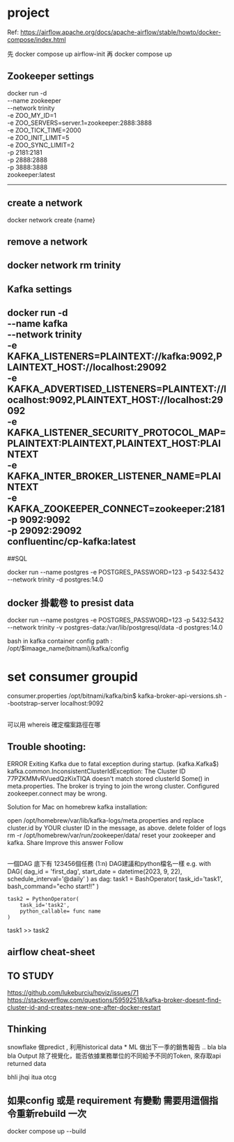 # project


Ref:
https://airflow.apache.org/docs/apache-airflow/stable/howto/docker-compose/index.html

先 docker compose up airflow-init
再 docker compose up 

## Zookeeper settings
docker run -d \
    --name zookeeper \
    --network trinity \
    -e ZOO_MY_ID=1 \
    -e ZOO_SERVERS=server.1=zookeeper:2888:3888 \
    -e ZOO_TICK_TIME=2000 \
    -e ZOO_INIT_LIMIT=5 \
    -e ZOO_SYNC_LIMIT=2 \
    -p 2181:2181 \
    -p 2888:2888 \
    -p 3888:3888 \
    zookeeper:latest 

----------------------------------
## create a network
docker network create {name}

## remove a network
docker network rm trinity
----------------------------------


## Kafka settings
docker run -d \
    --name kafka \
    --network trinity \
    -e KAFKA_LISTENERS=PLAINTEXT://kafka:9092,PLAINTEXT_HOST://localhost:29092 \
    -e KAFKA_ADVERTISED_LISTENERS=PLAINTEXT://localhost:9092,PLAINTEXT_HOST://localhost:29092 \
    -e KAFKA_LISTENER_SECURITY_PROTOCOL_MAP=PLAINTEXT:PLAINTEXT,PLAINTEXT_HOST:PLAINTEXT \
    -e KAFKA_INTER_BROKER_LISTENER_NAME=PLAINTEXT \
    -e KAFKA_ZOOKEEPER_CONNECT=zookeeper:2181 \
    -p 9092:9092 \
    -p 29092:29092 \
    confluentinc/cp-kafka:latest
----------------------------------

##SQL

docker run --name postgres -e POSTGRES_PASSWORD=123 -p 5432:5432 --network trinity -d postgres:14.0

## docker 掛載卷 to presist data
docker run --name postgres -e POSTGRES_PASSWORD=123 -p 5432:5432 --network trinity -v postgres-data:/var/lib/postgresql/data -d postgres:14.0

bash in kafka container 
config path : /opt/$imaage_name(bitnami)/kafka/config
# set consumer groupid
consumer.properties
/opt/bitnami/kafka/bin$ kafka-broker-api-versions.sh --bootstrap-server localhost:9092
##
可以用 whereis 確定檔案路徑在哪

## Trouble shooting:

ERROR Exiting Kafka due to fatal exception during startup. (kafka.Kafka$) kafka.common.InconsistentClusterIdException: The Cluster ID 77PZKMMvRVuedQzKixTIQA doesn't match stored clusterId Some() in meta.properties. The broker is trying to join the wrong cluster. Configured zookeeper.connect may be wrong.

Solution for Mac on homebrew kafka installation:

open /opt/homebrew/var/lib/kafka-logs/meta.properties and replace cluster.id by YOUR cluster ID in the message, as above.
delete folder of logs rm -r /opt/homebrew/var/run/zookeeper/data/
reset your zookeeper and kafka.
Share
Improve this answer
Follow

##
一個DAG 底下有 123456個任務 (1:n)
DAG建議和python檔名一樣
e.g.
with DAG(
    dag_id = 'first_dag',
    start_date = datetime(2023, 9, 22),
    schedule_interval='@daily'
) as dag:
    task1 = BashOperator(
        task_id='task1',
        bash_command="echo start!!"
    )

    task2 = PythonOperator(
        task_id='task2',
        python_callable= func name
    )

task1 >> task2
## airflow cheat-sheet

## TO STUDY
https://github.com/lukeburciu/hpviz/issues/71
https://stackoverflow.com/questions/59592518/kafka-broker-doesnt-find-cluster-id-and-creates-new-one-after-docker-restart


## Thinking
snowflake 
做predict , 利用historical data * ML 做出下一季的銷售報告 .. bla bla bla
Output 除了視覺化，能否依據業務單位的不同給予不同的Token, 來存取api returned data


bhli jhqi itua otcg

## 如果config 或是 requirement 有變動 需要用這個指令重新rebuild 一次 
docker compose up --build